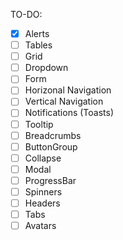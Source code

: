 TO-DO:

- [x] Alerts
- [ ] Tables
- [ ] Grid
- [ ] Dropdown
- [ ] Form
- [ ] Horizonal Navigation
- [ ] Vertical Navigation
- [ ] Notifications (Toasts)
- [ ] Tooltip
- [ ] Breadcrumbs
- [ ] ButtonGroup
- [ ] Collapse
- [ ] Modal
- [ ] ProgressBar
- [ ] Spinners
- [ ] Headers
- [ ] Tabs
- [ ] Avatars
